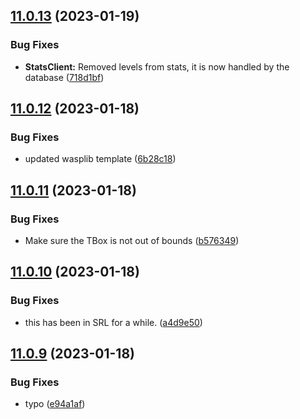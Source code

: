 ## [11.0.13](https://github.com/Torwent/WaspLib/compare/v11.0.12...v11.0.13) (2023-01-19)


### Bug Fixes

* **StatsClient:** Removed levels from stats, it is now handled by the database ([718d1bf](https://github.com/Torwent/WaspLib/commit/718d1bf9e1b3c15a212c2581074dce6ae6aeee8c))



## [11.0.12](https://github.com/Torwent/WaspLib/compare/v11.0.11...v11.0.12) (2023-01-18)


### Bug Fixes

* updated wasplib template ([6b28c18](https://github.com/Torwent/WaspLib/commit/6b28c18f19de4c6f8e5a25a85a73398c825de38e))



## [11.0.11](https://github.com/Torwent/WaspLib/compare/v11.0.10...v11.0.11) (2023-01-18)


### Bug Fixes

* Make sure the TBox is not out of bounds ([b576349](https://github.com/Torwent/WaspLib/commit/b57634907dabc88128bac562599503d7e3b6de26))



## [11.0.10](https://github.com/Torwent/WaspLib/compare/v11.0.9...v11.0.10) (2023-01-18)


### Bug Fixes

* this has been in SRL for a while. ([a4d9e50](https://github.com/Torwent/WaspLib/commit/a4d9e50905ee747c55dda3faa3db8e7d0fe15add))



## [11.0.9](https://github.com/Torwent/WaspLib/compare/v11.0.8...v11.0.9) (2023-01-18)


### Bug Fixes

* typo ([e94a1af](https://github.com/Torwent/WaspLib/commit/e94a1afd1edef8ca3989d4fdcb3fb7d807f4ad28))



